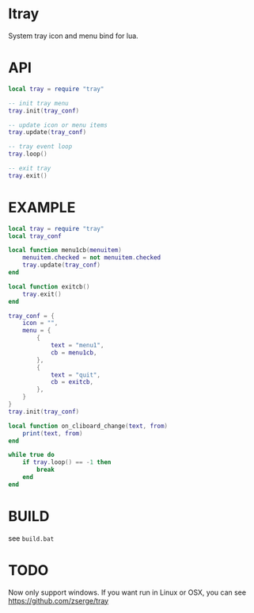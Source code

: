 # ltray
System tray icon and menu bind for lua.

# API

```lua
local tray = require "tray"

-- init tray menu
tray.init(tray_conf)

-- update icon or menu items
tray.update(tray_conf)

-- tray event loop
tray.loop()

-- exit tray
tray.exit()
```

# EXAMPLE

```lua
local tray = require "tray"
local tray_conf

local function menu1cb(menuitem)
    menuitem.checked = not menuitem.checked
    tray.update(tray_conf)
end

local function exitcb()
    tray.exit()
end

tray_conf = {
    icon = "",
    menu = {
        {
            text = "menu1",
            cb = menu1cb,    
        },
        {
            text = "quit",
            cb = exitcb,    
        },
    }
}
tray.init(tray_conf)

local function on_cliboard_change(text, from)
    print(text, from)
end

while true do
    if tray.loop() == -1 then
        break
    end
end
```

# BUILD

see `build.bat`

# TODO

Now only support windows. If you want run in Linux or OSX, you can see https://github.com/zserge/tray
